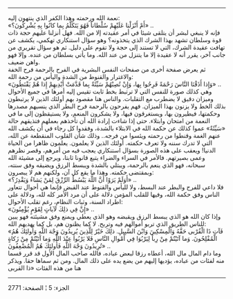 ------------------------------------------------------------------------

نعمة الله ورحمته وهذا الكفر الذي ينتهون إليه:  
«أَمْ أَنْزَلْنا عَلَيْهِمْ سُلْطاناً فَهُوَ يَتَكَلَّمُ بِما كانُوا بِهِ يُشْرِكُونَ؟» ..  
فإنه لا ينبغي لبشر أن يتلقى شيئا في أمر عقيدته إلا من الله. فهل أنزلنا
عليهم حجة ذات قوة وسلطان تشهد بهذا الشرك الذي يتخذونه؟ وهو سؤال استنكاري
تهكمي، يكشف عن تهافت عقيدة الشرك، التي لا تستند إلى حجة ولا تقوم على
دليل. ثم هو سؤال تقريري من جانب آخر، يقرر أنه لا عقيدة إلا ما يتنزل من
عند الله. وما يأتي بسلطان من عنده. وإلا فهو واهن ضعيف.  
ثم يعرض صفحة أخرى من صفحات النفس البشرية في الفرح بالرحمة فرح الخفة
والاغترار والقنوط من الشدة واليأس من رحمة الله:  
«وَإِذا أَذَقْنَا النَّاسَ رَحْمَةً فَرِحُوا بِها، وَإِنْ تُصِبْهُمْ سَيِّئَةٌ بِما قَدَّمَتْ أَيْدِيهِمْ إِذا هُمْ
يَقْنَطُونَ» ..  
وهي كذلك صورة للنفس التي لا ترتبط بخط ثابت تقيس إليه أمرها في جميع
الأحوال وميزان دقيق لا يضطرب مع التقلبات. والناس هنا مقصود بهم أولئك
الذين لا يرتبطون بذلك الخط ولا يزنون بهذا الميزان. فهم يفرحون بالرحمة
فرح البطر الذي ينسيهم مصدرها وحكمتها، فيطيرون بها، ويستغرقون فيها، ولا
يشكرون المنعم، ولا يستيقظون إلى ما في النعمة من امتحان وابتلاء. حتى إذا
شاءت إرادة الله أن تأخذهم بعملهم فتذيقهم حالة «سَيِّئَةٌ» عموا كذلك عن حكمة
الله في الابتلاء بالشدة، وفقدوا كل رجاء في أن يكشف الله عنهم الغمة
وقنطوا من رحمته ويئسوا من فرجه.. وذلك شأن القلوب المنقطعة عن الله، التي
لا تدرك سننه ولا تعرف حكمته. أولئك الذين لا يعلمون. يعلمون ظاهرا من
الحياة الدنيا! ويعقب على هذه الصورة بسؤال استنكاري يعجب فيه من أمرهم،
وقصر نظرهم وعمى بصيرتهم. فالأمر في السراء والضراء يتبع قانونا ثابتا،
ويرجع إلى مشيئة الله سبحانه، فهو الذي ينعم بالرحمة، ويبتلي بالشدة ويبسط
الرزق ويضيقه وفق سنته، وبمقتضى حكمته. وهذا ما يقع كل آن، ولكنهم هم لا
يبصرون:  
«أَوَلَمْ يَرَوْا أَنَّ اللَّهَ يَبْسُطُ الرِّزْقَ لِمَنْ يَشاءُ وَيَقْدِرُ؟» ..  
فلا داعي للفرح والبطر عند البسط، ولا لليأس والقنوط عند القبض فإنما هي
أحوال تتعاور الناس وفق حكمة الله، وفيها للقلب المؤمن دلالة على أن مرد
الأمر كله لله، ودلالة على اطراد السنة، وثبات النظام، رغم تقلب الأحوال:  
«إِنَّ فِي ذلِكَ لَآياتٍ لِقَوْمٍ يُؤْمِنُونَ» ..  
وإذا كان الله هو الذي يبسط الرزق ويقبضه وهو الذي يعطي ويمنع وفق مشيئته
فهو يبين للناس الطريق الذي تربو أموالهم فيه وتربح. لا كما يظنون هم، بل
كما يهديهم الله:  
«فَآتِ ذَا الْقُرْبى حَقَّهُ وَالْمِسْكِينَ وَابْنَ السَّبِيلِ. ذلِكَ خَيْرٌ لِلَّذِينَ يُرِيدُونَ وَجْهَ اللَّهِ
وَأُولئِكَ هُمُ الْمُفْلِحُونَ. وَما آتَيْتُمْ مِنْ رِباً لِيَرْبُوَا فِي أَمْوالِ النَّاسِ فَلا يَرْبُوا عِنْدَ
اللَّهِ وَما آتَيْتُمْ مِنْ زَكاةٍ تُرِيدُونَ وَجْهَ اللَّهِ فَأُولئِكَ هُمُ الْمُضْعِفُونَ» ..  
وما دام المال مال الله، أعطاه رزقا لبعض عباده، فالله صاحب المال الأول قد
قرر قسما منه لفئات من عباده، يؤديها إليهم من يضع يده على ذلك المال. ومن
ثم سماها حقا. ويذكر هنا من هذه الفئات «ذا القربى

------------------------------------------------------------------------

الجزء: 5 ¦ الصفحة: 2771
